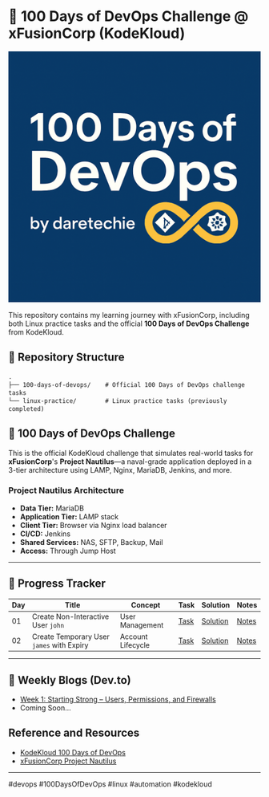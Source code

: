 # 🚀 100 Days of DevOps Challenge @ xFusionCorp (KodeKloud)

<p align="center">
  <img src="assets/banner.png" alt="Learning Journey by daretechie" width="100%" height="500"/>
</p>

This repository contains my learning journey with xFusionCorp, including both Linux practice tasks and the official **100 Days of DevOps Challenge** from KodeKloud.

## 📁 Repository Structure

```
.
├── 100-days-of-devops/    # Official 100 Days of DevOps challenge tasks
└── linux-practice/        # Linux practice tasks (previously completed)
```

## 🚀 100 Days of DevOps Challenge

This is the official KodeKloud challenge that simulates real-world tasks for **xFusionCorp**'s **Project Nautilus**—a naval-grade application deployed in a 3-tier architecture using LAMP, Nginx, MariaDB, Jenkins, and more.

### Project Nautilus Architecture

- **Data Tier:** MariaDB
- **Application Tier:** LAMP stack
- **Client Tier:** Browser via Nginx load balancer
- **CI/CD:** Jenkins
- **Shared Services:** NAS, SFTP, Backup, Mail
- **Access:** Through Jump Host

---

## 📅 Progress Tracker

| Day | Title                                     | Concept                    | Task | Solution | Notes |
| --- | ----------------------------------------- | -------------------------- | ---- | -------- | ----- |
| 01  | Create Non-Interactive User `john`        | User Management            | [Task](100-days-of-devops/day01-create-user-noninteractive/task.md) | [Solution](100-days-of-devops/day01-create-user-noninteractive/create_john.sh) | [Notes](100-days-of-devops/day01-create-user-noninteractive/notes.md) |
| 02  | Create Temporary User `james` with Expiry | Account Lifecycle          | [Task](100-days-of-devops/day02-create-temp-user-expiry/task.md) | [Solution](100-days-of-devops/day02-create-temp-user-expiry/create_james_temp.sh) | [Notes](100-days-of-devops/day02-create-temp-user-expiry/notes.md) |

---

## 🔗 Weekly Blogs (Dev.to)

- [Week 1: Starting Strong – Users, Permissions, and Firewalls](https://dev.to/daretechie/week-1-100-days-of-devops-xfusioncorp)
- Coming Soon...

## Reference and Resources

- [KodeKloud 100 Days of DevOps](https://kodekloud.com/100-days-of-devops)
- [xFusionCorp Project Nautilus](https://kodekloudhub.github.io/kodekloud-engineer/docs/projects/nautilus#infrastructure-details)

---

#devops #100DaysOfDevOps #linux #automation #kodekloud


